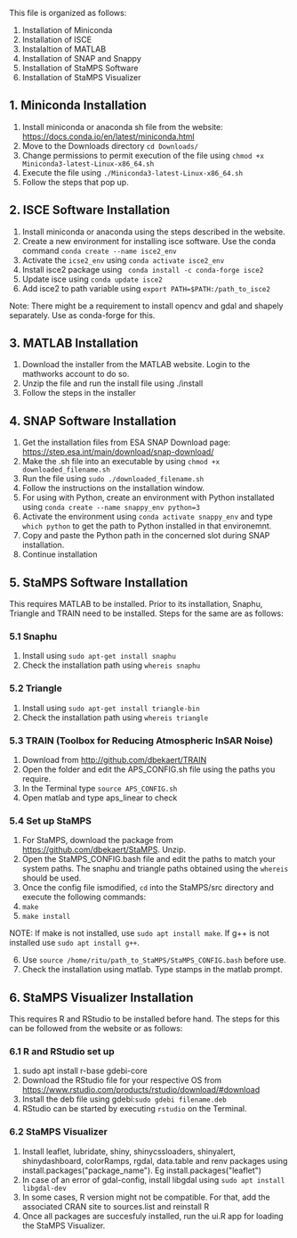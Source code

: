 This file is organized as follows:
1. Installation of Miniconda
2. Installation of ISCE
3. Instalaltion of MATLAB
4. Installation of SNAP and Snappy
5. Installation of StaMPS Software
6. Installation of StaMPS Visualizer

## 1. Miniconda Installation
1. Install miniconda or anaconda sh file from the website: https://docs.conda.io/en/latest/miniconda.html
2. Move to the Downloads directory ```cd Downloads/```
3. Change permissions to permit execution of the file using ```chmod +x Miniconda3-latest-Linux-x86_64.sh```
4. Execute the file using ```./Miniconda3-latest-Linux-x86_64.sh```
5. Follow the steps that pop up.

## 2. ISCE Software Installation
1. Install miniconda or anaconda using the steps described in the website.
2. Create a new environment for installing isce software. Use the conda command
```conda create --name isce2_env```
3. Activate the ```icse2_env``` using ```conda activate isce2_env```
4. Install isce2 package using ``` conda install -c conda-forge isce2```
5. Update isce using ```conda update isce2```
6. Add isce2 to path variable using ```export PATH=$PATH:/path_to_isce2```

Note: There might be a requirement to install opencv and gdal and shapely separately. Use as conda-forge for this.

## 3. MATLAB Installation
1. Download the installer from the MATLAB website. Login to the mathworks account to do so.
2. Unzip the file and run the install file using ./install
3. Follow the steps in the installer

## 4. SNAP Software Installation
1. Get the installation files from ESA SNAP Download page: https://step.esa.int/main/download/snap-download/
2. Make the .sh file into an executable by using ```chmod +x downloaded_filename.sh```
3. Run the file using ```sudo ./downloaded_filename.sh```
4. Follow the instructions on the installation window.
5. For using with Python, create an environment with Python installated using ```conda create --name snappy_env python=3```
6. Activate the environment using ```conda activate snappy_env``` and type ```which python``` to get the path to Python installed in that environemnt.
7. Copy and paste the Python path in the concerned slot during SNAP installation.
8. Continue installation

## 5. StaMPS Software Installation
This requires MATLAB to be installed. Prior to its installation, Snaphu, Triangle and TRAIN need to be installed. Steps for the same are as follows:

### 5.1 Snaphu
1. Install using ```sudo apt-get install snaphu```
2. Check the installation path using ```whereis snaphu```


### 5.2 Triangle
1. Install using ```sudo apt-get install triangle-bin```
2. Check the installation path using ```whereis triangle```

### 5.3 TRAIN (Toolbox for Reducing Atmospheric InSAR Noise)
1. Download from http://github.com/dbekaert/TRAIN
2. Open the folder and edit the APS_CONFIG.sh file using the paths you require.
3. In the Terminal type ```source APS_CONFIG.sh```
4. Open matlab and type aps_linear to check

### 5.4 Set up StaMPS
1. For StaMPS, download the package from https://github.com/dbekaert/StaMPS. Unzip.
2. Open the StaMPS_CONFIG.bash file and edit the paths to match your system paths. The snaphu and triangle paths obtained using the ```whereis``` should be used.
3. Once the config file ismodified, ```cd``` into the StaMPS/src directory and execute the following commands:
4. ```make```
5. ```make install```

NOTE: If make is not installed, use ```sudo apt install make```. If g++ is not installed use ```sudo apt install g++```. 

6. Use ```source /home/ritu/path_to_StaMPS/StaMPS_CONFIG.bash``` before use.
7. Check the installation using matlab. Type stamps in the matlab prompt.

## 6. StaMPS Visualizer Installation
This requires R and RStudio to be installed before hand. The steps for this can be followed from the website or as follows:

### 6.1 R and RStudio set up
1. sudo apt install r-base gdebi-core
2. Download the RStudio file for your respective OS from https://www.rstudio.com/products/rstudio/download/#download
3. Install the deb file using gdebi:```sudo gdebi filename.deb```
4. RStudio can be started by executing ```rstudio``` on the Terminal.

### 6.2 StaMPS Visualizer
1. Install leaflet, lubridate, shiny, shinycssloaders, shinyalert, shinydashboard, colorRamps, rgdal, data.table and renv packages using install.packages("package_name"). Eg install.packages("leaflet")
2. In case of an error of gdal-config, install libgdal using ```sudo apt install libgdal-dev```
3. In some cases, R version might not be compatible. For that, add the associated CRAN site to sources.list and reinstall R
4. Once all packages are succesfuly installed, run the ui.R app for loading the StaMPS Visualizer.

